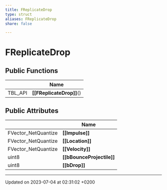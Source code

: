 ```yaml
---
title: FReplicateDrop
type: struct
aliases: FReplicateDrop
share: false

---
```


# FReplicateDrop





## Public Functions

|                | Name           |
| -------------- | -------------- |
| TBL_API | **[[FReplicateDrop]]**() |

## Public Attributes

|                | Name           |
| -------------- | -------------- |
| FVector_NetQuantize | **[[Impulse]]**  |
| FVector_NetQuantize | **[[Location]]**  |
| FVector_NetQuantize | **[[Velocity]]**  |
| uint8 | **[[bBounceProjectile]]**  |
| uint8 | **[[bDrop]]**  |

-------------------------------

Updated on 2023-07-04 at 02:31:02 +0200